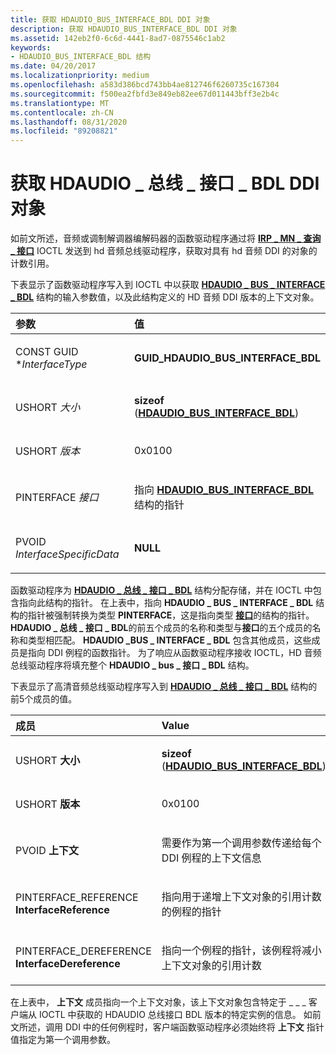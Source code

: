 ```yaml
---
title: 获取 HDAUDIO_BUS_INTERFACE_BDL DDI 对象
description: 获取 HDAUDIO_BUS_INTERFACE_BDL DDI 对象
ms.assetid: 142eb2f0-6c6d-4441-8ad7-0875546c1ab2
keywords:
- HDAUDIO_BUS_INTERFACE_BDL 结构
ms.date: 04/20/2017
ms.localizationpriority: medium
ms.openlocfilehash: a583d386bcd743bb4ae812746f6260735c167304
ms.sourcegitcommit: f500ea2fbfd3e849eb82ee67d011443bff3e2b4c
ms.translationtype: MT
ms.contentlocale: zh-CN
ms.lasthandoff: 08/31/2020
ms.locfileid: "89208821"
---
```

# <a name="obtaining-an-hdaudio_bus_interface_bdl-ddi-object"></a>获取 HDAUDIO \_ 总线 \_ 接口 \_ BDL DDI 对象


如前文所述，音频或调制解调器编解码器的函数驱动程序通过将 [**IRP \_ MN \_ 查询 \_ 接口**](../kernel/irp-mn-query-interface.md) IOCTL 发送到 hd 音频总线驱动程序，获取对具有 hd 音频 DDI 的对象的计数引用。

下表显示了函数驱动程序写入到 IOCTL 中以获取 [**HDAUDIO \_ BUS \_ INTERFACE \_ BDL**](/windows-hardware/drivers/ddi/hdaudio/ns-hdaudio-_hdaudio_bus_interface_bdl) 结构的输入参数值，以及此结构定义的 HD 音频 DDI 版本的上下文对象。

<table>
<colgroup>
<col width="50%" />
<col width="50%" />
</colgroup>
<thead>
<tr class="header">
<th align="left">参数</th>
<th align="left">值</th>
</tr>
</thead>
<tbody>
<tr class="odd">
<td align="left"><p>CONST GUID *<em>InterfaceType</em></p></td>
<td align="left"><p><strong>GUID_HDAUDIO_BUS_INTERFACE_BDL</strong></p></td>
</tr>
<tr class="even">
<td align="left"><p>USHORT <em>大小</em></p></td>
<td align="left"><p><strong>sizeof</strong> (<a href="https://docs.microsoft.com/windows-hardware/drivers/ddi/hdaudio/ns-hdaudio-_hdaudio_bus_interface_bdl" data-raw-source="[&lt;strong&gt;HDAUDIO_BUS_INTERFACE_BDL&lt;/strong&gt;](/windows-hardware/drivers/ddi/hdaudio/ns-hdaudio-_hdaudio_bus_interface_bdl)"><strong>HDAUDIO_BUS_INTERFACE_BDL</strong></a>) </p></td>
</tr>
<tr class="odd">
<td align="left"><p>USHORT <em>版本</em></p></td>
<td align="left"><p>0x0100</p></td>
</tr>
<tr class="even">
<td align="left"><p>PINTERFACE <em>接口</em></p></td>
<td align="left"><p>指向 <a href="https://docs.microsoft.com/windows-hardware/drivers/ddi/hdaudio/ns-hdaudio-_hdaudio_bus_interface_bdl" data-raw-source="[&lt;strong&gt;HDAUDIO_BUS_INTERFACE_BDL&lt;/strong&gt;](/windows-hardware/drivers/ddi/hdaudio/ns-hdaudio-_hdaudio_bus_interface_bdl)"><strong>HDAUDIO_BUS_INTERFACE_BDL</strong></a> 结构的指针</p></td>
</tr>
<tr class="odd">
<td align="left"><p>PVOID <em>InterfaceSpecificData</em></p></td>
<td align="left"><p><strong>NULL</strong></p></td>
</tr>
</tbody>
</table>

 

函数驱动程序为 [**HDAUDIO \_ 总线 \_ 接口 \_ BDL**](/windows-hardware/drivers/ddi/hdaudio/ns-hdaudio-_hdaudio_bus_interface_bdl) 结构分配存储，并在 IOCTL 中包含指向此结构的指针。 在上表中，指向 **HDAUDIO \_ BUS \_ INTERFACE \_ BDL** 结构的指针被强制转换为类型 **PINTERFACE**，这是指向类型 [**接口**](/windows-hardware/drivers/ddi/wdm/ns-wdm-_interface)的结构的指针。 **HDAUDIO \_ 总线 \_ 接口 \_ BDL**的前五个成员的名称和类型与**接口**的五个成员的名称和类型相匹配。 **HDAUDIO \_BUS \_ INTERFACE \_ BDL** 包含其他成员，这些成员是指向 DDI 例程的函数指针。 为了响应从函数驱动程序接收 IOCTL，HD 音频总线驱动程序将填充整个 **HDAUDIO \_ bus \_ 接口 \_ BDL** 结构。

下表显示了高清音频总线驱动程序写入到 [**HDAUDIO \_ 总线 \_ 接口 \_ BDL**](/windows-hardware/drivers/ddi/hdaudio/ns-hdaudio-_hdaudio_bus_interface_bdl) 结构的前5个成员的值。

<table>
<colgroup>
<col width="50%" />
<col width="50%" />
</colgroup>
<thead>
<tr class="header">
<th align="left">成员</th>
<th align="left">Value</th>
</tr>
</thead>
<tbody>
<tr class="odd">
<td align="left"><p>USHORT <strong>大小</strong></p></td>
<td align="left"><p><strong>sizeof</strong> (<a href="https://docs.microsoft.com/windows-hardware/drivers/ddi/hdaudio/ns-hdaudio-_hdaudio_bus_interface_bdl" data-raw-source="[&lt;strong&gt;HDAUDIO_BUS_INTERFACE_BDL&lt;/strong&gt;](/windows-hardware/drivers/ddi/hdaudio/ns-hdaudio-_hdaudio_bus_interface_bdl)"><strong>HDAUDIO_BUS_INTERFACE_BDL</strong></a>) </p></td>
</tr>
<tr class="even">
<td align="left"><p>USHORT <strong>版本</strong></p></td>
<td align="left"><p>0x0100</p></td>
</tr>
<tr class="odd">
<td align="left"><p>PVOID <strong>上下文</strong></p></td>
<td align="left"><p>需要作为第一个调用参数传递给每个 DDI 例程的上下文信息</p></td>
</tr>
<tr class="even">
<td align="left"><p>PINTERFACE_REFERENCE <strong>InterfaceReference</strong></p></td>
<td align="left"><p>指向用于递增上下文对象的引用计数的例程的指针</p></td>
</tr>
<tr class="odd">
<td align="left"><p>PINTERFACE_DEREFERENCE <strong>InterfaceDereference</strong></p></td>
<td align="left"><p>指向一个例程的指针，该例程将减小上下文对象的引用计数</p></td>
</tr>
</tbody>
</table>

 

在上表中， **上下文** 成员指向一个上下文对象，该上下文对象包含特定于 \_ \_ \_ 客户端从 IOCTL 中获取的 HDAUDIO 总线接口 BDL 版本的特定实例的信息。 如前文所述，调用 DDI 中的任何例程时，客户端函数驱动程序必须始终将 **上下文** 指针值指定为第一个调用参数。

 

